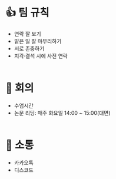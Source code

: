 # 👍 팀 규칙
- 연락 잘 보기
- 맡은 일 잘 마무리하기
- 서로 존중하기
- 지각·결석 시에 사전 연락
<br/><br/>

# 📄 회의
- 수업시간
- 논문 리딩: 매주 화요일 14:00 ~ 15:00(대면)
<br/><br/>

# 📱 소통
- 카카오톡
- 디스코드
<br/><br/>
